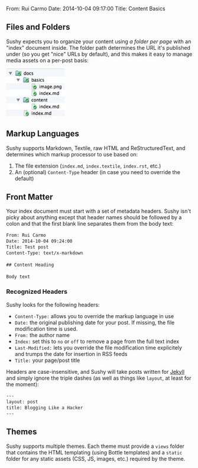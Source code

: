 From: Rui Carmo
Date: 2014-10-04 09:17:00
Title: Content Basics

## Files and Folders

Sushy expects you to organize your content using _a folder per page_ with an "index" document inside. The folder path determines the URL it's published under (so you get "nice" URLs by default), and this makes it easy to manage media assets on a per-post basis:

![Folders](image.png)


## Markup Languages

Sushy supports Markdown, Textile, raw HTML and ReStructuredText, and determines which markup processor to use based on:

1. The file extension (`index.md`, `index.textile`, `index.rst`, etc.)
2. An (optional) `Content-Type` header (in case you need to override the default)


## Front Matter

Your index document must start with a set of metadata headers. Sushy isn't picky about anything except that header names should be followed by a colon and that the first blank line separates them from the body text:

```text
From: Rui Carmo
Date: 2014-10-04 09:24:00
Title: Test post
Content-Type: text/x-markdown

## Content Heading

Body text
```

### Recognized Headers

Sushy looks for the following headers:

* `Content-Type:` allows you to override the markup language in use
* `Date:` the original publishing date for your post. If missing, the file modification time is used.
* `From:` the author name
* `Index:` set this to `no` or `off` to remove a page from the full text index
* `Last-Modified:` lets you override the file modification time explicitely and trumps the date for insertion in RSS feeds
* `Title:` your page/post title

Headers are case-insensitive, and Sushy will take posts written for [Jekyll][j] and simply ignore the triple dashes (as well as things like `layout`, at least for the moment):

```text
---
layout: post
title: Blogging Like a Hacker
---
```

## Themes

Sushy supports multiple themes. Each theme must provide a `views` folder that contains the HTML templating (using Bottle templates) and a `static` folder for any static assets (CSS, JS, images, etc.) required by the theme.

[j]: http://jekyllrb.com
